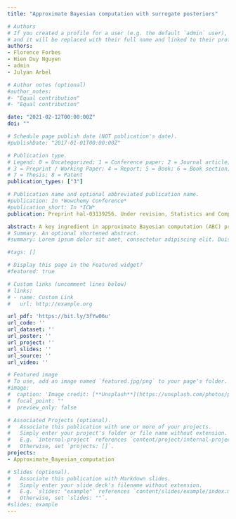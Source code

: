 ```yaml
---
title: "Approximate Bayesian computation with surrogate posteriors"

# Authors
# If you created a profile for a user (e.g. the default `admin` user), write the username (folder name) here 
# and it will be replaced with their full name and linked to their profile.
authors:
- Florence Forbes
- Hien Duy Nguyen
- admin
- Julyan Arbel

# Author notes (optional)
#author_notes:
#- "Equal contribution"
#- "Equal contribution"

date: "2021-02-12T00:00:00Z"
doi: ""

# Schedule page publish date (NOT publication's date).
#publishDate: "2017-01-01T00:00:00Z"

# Publication type.
# Legend: 0 = Uncategorized; 1 = Conference paper; 2 = Journal article;
# 3 = Preprint / Working Paper; 4 = Report; 5 = Book; 6 = Book section;
# 7 = Thesis; 8 = Patent
publication_types: ["3"]

# Publication name and optional abbreviated publication name.
#publication: In *Wowchemy Conference*
#publication_short: In *ICW*
publication: Preprint hal-03139256. Under revision, Statistics and Computing

abstract: A key ingredient in approximate Bayesian computation (ABC) procedures is the choice of a discrepancy that describes how different the simulated and observed data are, often based on a set of summary statistics when the data cannot be compared directly. Unless discrepancies and summaries are available from experts or prior knowledge, which seldom occurs, they have to be chosen and this can affect the approximations. Their choice is an active research topic, which has mainly considered data discrepancies requiring samples of observations or distances between summary statistics, to date. In this work, we introduce a preliminary learning step in which surrogate posteriors are built from finite Gaussian mixtures using an inverse regression approach. These surrogate posteriors are then used in place of summary statistics and compared using metrics between distributions in place of data discrepancies. Two such metrics are investigated, a standard L2 distance and an optimal transport-based distance. The whole procedure can be seen as an extension of the semi-automatic ABC framework to functional summary statistics. The resulting ABC quasi-posterior distribution is shown to converge to the true one, under standard conditions. Performance is illustrated on both synthetic and real data sets, where it is shown that our approach is particularly useful when the posterior is multimodal.
# Summary. An optional shortened abstract.
#summary: Lorem ipsum dolor sit amet, consectetur adipiscing elit. Duis posuere tellus ac convallis placerat. Proin tincidunt magna sed ex sollicitudin condimentum.

#tags: []

# Display this page in the Featured widget?
#featured: true

# Custom links (uncomment lines below)
# links:
# - name: Custom Link
#   url: http://example.org

url_pdf: 'https://bit.ly/3fYw06u'
url_code: ''
url_dataset: ''
url_poster: ''
url_project: ''
url_slides: ''
url_source: ''
url_video: ''

# Featured image
# To use, add an image named `featured.jpg/png` to your page's folder. 
#image:
#  caption: 'Image credit: [**Unsplash**](https://unsplash.com/photos/pLCdAaMFLTE)'
#  focal_point: ""
#  preview_only: false

# Associated Projects (optional).
#   Associate this publication with one or more of your projects.
#   Simply enter your project's folder or file name without extension.
#   E.g. `internal-project` references `content/project/internal-project/index.md`.
#   Otherwise, set `projects: []`.
projects:
- Approximate_Bayesian_computation

# Slides (optional).
#   Associate this publication with Markdown slides.
#   Simply enter your slide deck's filename without extension.
#   E.g. `slides: "example"` references `content/slides/example/index.md`.
#   Otherwise, set `slides: ""`.
#slides: example
---
```




